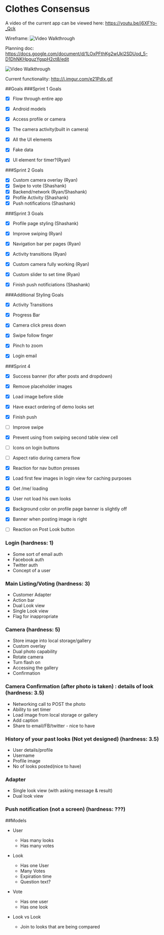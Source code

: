 # Clothes Consensus

A video of the current app can be viewed here: https://youtu.be/j6XFYo-_Qck

Wireframe:
<img src='http://i.imgur.com/u1p4n03.jpg' title='Video Walkthrough' width='' alt='Video Walkthrough' />

Planning doc:
https://docs.google.com/document/d/1LOxPFthKg2wUkl2SDUod_5-D1DhNKHpguzYgspH2ct8/edit


<img src='http://i.imgur.com/e21Pdlx.gif' title='Video Walkthrough' width='' alt='Video Walkthrough' />

Current functionality: http://i.imgur.com/e21Pdlx.gif


##Goals
###Sprint 1 Goals
* [x] Flow through entire app

* [x] Android models
* [x] Access profile or camera
* [x] The camera activity(built in camera)
* [x] All the UI elements
* [x] Fake data
* [x] UI element for timer?(Ryan)

###Sprint 2 Goals
* [x] Custom camera overlay (Ryan)
* [x] Swipe to vote (Shashank)
* [x] Backend/network (Ryan/Shashank)
* [x] Profile Activity (Shashank)
* [x] Push notifications (Shashank)

###Sprint 3 Goals
* [x] Profile page styling (Shashank)
* [x] Improve swiping (Ryan)
* [x] Navigation bar per pages (Ryan)
* [x] Activity transitions (Ryan)
* [x] Custom camera fully working (Ryan)
* [x] Custom slider to set time (Ryan)
* [x] Finish push notificiations (Shashank)


###Additional Styling Goals
* [x] Activity Transitions
* [x] Progress Bar
* [x] Camera click press down
* [x] Swipe follow finger
* [x] Pinch to zoom
* [x] Login email


###Sprint 4
* [x] Success banner (for after posts and dropdown)
* [x] Remove placeholder images
* [x] Load image before slide
* [x] Have exact ordering of demo looks set

* [x] Finish push
* [ ] Improve swipe
* [x] Prevent using from swiping second table view cell
* [ ] Icons on login buttons
* [ ] Aspect ratio during camera flow
* [x] Reaction for nav button presses
* [x] Load first few images in login view for caching purposes
* [x] Get /me/ loading
* [x] User not load his own looks
* [x] Background color on profile page banner is slightly off
* [x] Banner when posting image is right	
* [ ] Reaction on Post Look button


### Login (hardness: 1)
* Some sort of email auth
* Facebook auth
* Twitter auth
* Concept of a user

### Main Listing/Voting (hardness: 3)
* Customer Adapter
* Action bar
* Dual Look view
* Single Look view
* Flag for inappropriate

### Camera (hardness: 5)
* Store image into local storage/gallery
* Custom overlay
* Dual photo capability
* Rotate camera
* Turn flash on
* Accessing the gallery
* Confirmation

### Camera Confirmation (after photo is taken) : details of look (hardness: 3.5)
* Networking call to POST the photo
* Ability to set timer
* Load image from local storage or gallery
* Add caption
* Share to email/FB/twitter - nice to have

### History of your past looks (Not yet designed) (hardness: 3.5)
* User details/profile
* Username
* Profile image
* No of looks posted(nice to have)

### Adapter
* Single look view (with asking message & result)
* Dual look view
	
### Push notification (not a screen) (hardness: ???)


##Models
* User
	* Has many looks
	* Has many votes
* Look
	* Has one User
	* Many Votes
	* Expiration time
	* Question text?

* Vote
	* Has one user
	* Has one look

* Look vs Look
	* Join to looks that are being compared



